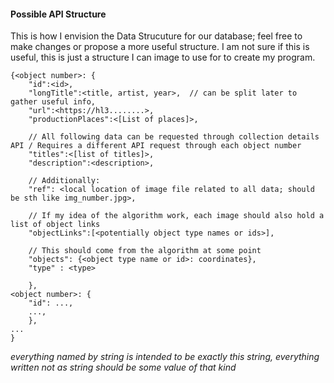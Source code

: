 #### Possible API Structure

This is how I envision the Data Strucuture for our database; feel free to make changes or propose a more useful structure. I am not sure if this is useful, this is just a structure I can image to use for to create my program.

```
{<object number>: {
    "id":<id>,
    "longTitle":<title, artist, year>,  // can be split later to gather useful info,
    "url":<https://hl3........>,
    "productionPlaces":<[List of places]>,

    // All following data can be requested through collection details API / Requires a different API request through each object number
    "titles":<[list of titles]>,
    "description":<description>,

    // Additionally:
    "ref": <local location of image file related to all data; should be sth like img_number.jpg>,

    // If my idea of the algorithm work, each image should also hold a list of object links
    "objectLinks":[<potentially object type names or ids>],

    // This should come from the algorithm at some point
    "objects": {<object type name or id>: coordinates},
    "type" : <type>

    },
<object number>: {
    "id": ...,
    ...,
    },
...
}
```

_everything named by string is intended to be exactly this string, everything written not as string should be some value of that kind_